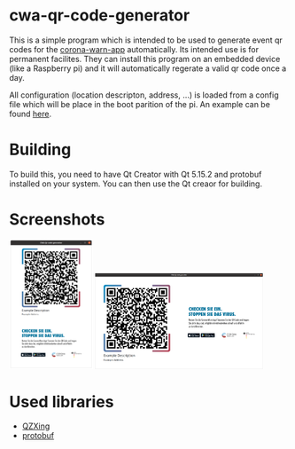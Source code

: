 # cwa-qr-code-generator
This is a simple program which is intended to be used to generate event qr codes for the [corona-warn-app]() automatically.
Its intended use is for permanent facilites. They can install this program on an embedded device (like a Raspberry pi) and it will automatically regerate a valid qr code once a day.

All configuration (location descripton, address, ...) is loaded from a config file which will be place in the boot parition of the pi. An example can be found [here](https://github.com/CodeCrafter912/cwa-qr-code-generator/blob/main/cwa-qr.conf.example).

# Building
To build this, you need to have Qt Creator with Qt 5.15.2 and protobuf installed on your system. You can then use the Qt creaor for building.

# Screenshots
<div>
  <img src="https://github.com/CodeCrafter912/cwa-qr-code-generator/blob/main/resources/screenshots/portrait.png" alt="portrait" width="30%" />
  <img src="https://github.com/CodeCrafter912/cwa-qr-code-generator/blob/main/resources/screenshots/landscape.png" alt="landscape" width="60%" />
</div>

# Used libraries
- [QZXing](https://github.com/ftylitak/qzxing)
- [protobuf](https://github.com/protocolbuffers/protobuf)

